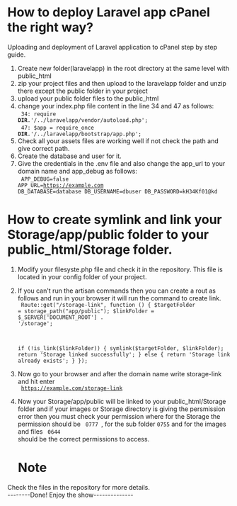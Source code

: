 # How to deploy Laravel app cPanel the right way?
Uploading and deployment of Laravel application to cPanel step by step guide.
1. Create new folder(laravelapp) in the root directory at the same level with public_html<br>
2. zip your project files and then upload to the laravelapp folder and unzip there except the public folder in your project
3. upload your public folder files to the public_html
4. change your index.php file content in the line 34 and 47 as follows:<br>
<code> 34:  require __DIR__.'/../laravelapp/vendor/autoload.php';</code><br>
<code> 47: $app = require_once __DIR__.'/../laravelapp/bootstrap/app.php';</code><br>
5. Check all your assets files are working well if not check the path and give correct path.
6. Create the database and user for it.
7. Give the credentials in the .env file and also change the app_url to your domain name and app_debug as follows: <br>
<code> APP_DEBUG=false
APP_URL=https://example.com 
DB_DATABASE=database
DB_USERNAME=dbuser
DB_PASSWORD=kH34Kf01@kd </code>

    
# How to create symlink and link your Storage/app/public folder to your public_html/Storage folder.
1. Modify your filesyste.php file and check it in the repository. This file is located in your config folder of your project.<br>
2. If you can't run the artisan commands then you can create a rout as follows and run in your browser it will run the command to create link.<br>
<code> Route::get("/storage-link", function () {
    $targetFolder = storage_path("app/public");
    $linkFolder = $_SERVER['DOCUMENT_ROOT'] . '/storage';

    if (!is_link($linkFolder)) {
        symlink($targetFolder, $linkFolder);
        return 'Storage linked successfully';
    } else {
        return 'Storage link already exists';
    }
}); </code>
4. Now go to your browser and after the domain name write storage-link and hit enter<br> <code> https://example.com/storage-link </code> 
5. Now your Storage/app/public will be linked to your public_html/Storage folder and if your images or Storage directory is giving the persmission error then you must check your permission where for the Storage the permission should be <code> 0777 </code>, for the sub folder <code>0755</code> and for the images and files <code> 0644 </code> should be the correct permissions to access.<br>
   # Note
Check the files in the repository for more details.<br>
   --------Done! Enjoy the show-------------- 
